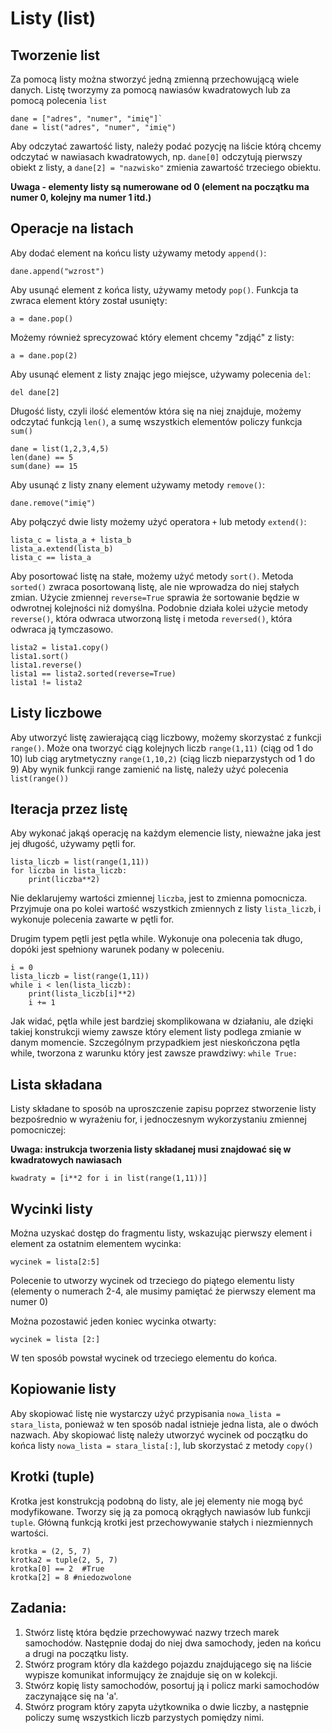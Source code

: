 # Listy (list)
## Tworzenie list
Za pomocą listy można stworzyć jedną zmienną przechowującą wiele danych. Listę tworzymy za pomocą nawiasów kwadratowych lub za pomocą polecenia `list`

```
dane = ["adres", "numer", "imię"]`
dane = list("adres", "numer", "imię")
```

Aby odczytać zawartość listy, należy podać pozycję na liście którą chcemy odczytać w nawiasach kwadratowych, np. `dane[0]` odczytują pierwszy obiekt z listy, a `dane[2] = "nazwisko"` zmienia zawartość trzeciego obiektu.
 
**Uwaga - elementy listy są numerowane od 0 (element na początku ma numer 0, kolejny ma numer 1 itd.)**
## Operacje na listach
Aby dodać element na końcu listy używamy metody `append()`:

`dane.append("wzrost")`

Aby usunąć element z końca listy, używamy metody `pop()`. Funkcja ta zwraca element który został usunięty:

`a = dane.pop()`

Możemy również sprecyzować który element chcemy "zdjąć" z listy:

`a = dane.pop(2)`

Aby usunąć element z listy znając jego miejsce, używamy polecenia `del`:

`del dane[2]`

Długość listy, czyli ilość elementów która się na niej znajduje, możemy odczytać funkcją `len()`, a sumę wszystkich elementów policzy funkcja `sum()`

```
dane = list(1,2,3,4,5)
len(dane) == 5
sum(dane) == 15
```

Aby usunąć z listy znany element używamy metody `remove()`:

`dane.remove("imię")`

Aby połączyć dwie listy możemy użyć operatora `+` lub metody `extend()`:

```
lista_c = lista_a + lista_b
lista_a.extend(lista_b)
lista_c == lista_a
```

Aby posortować listę na stałe, możemy użyć metody `sort()`. Metoda `sorted()` zwraca posortowaną listę, ale nie wprowadza do niej stałych zmian. Użycie zmiennej `reverse=True` sprawia że sortowanie będzie w odwrotnej kolejności niż domyślna. 
Podobnie działa kolei użycie metody `reverse()`, która odwraca utworzoną listę i metoda `reversed()`, która odwraca ją tymczasowo.

```
lista2 = lista1.copy()
lista1.sort()
lista1.reverse()
lista1 == lista2.sorted(reverse=True)
lista1 != lista2
```

## Listy liczbowe
Aby utworzyć listę zawierającą ciąg liczbowy, możemy skorzystać z funkcji `range()`. Może ona tworzyć ciąg kolejnych liczb `range(1,11)` (ciąg od 1 do 10) lub ciąg arytmetyczny `range(1,10,2)` (ciąg liczb nieparzystych od 1 do 9)
Aby wynik funkcji range zamienić na listę, należy użyć polecenia `list(range())`

## Iteracja przez listę
Aby wykonać jakąś operację na każdym elemencie listy, nieważne jaka jest jej długość, używamy pętli for.

```
lista_liczb = list(range(1,11))
for liczba in lista_liczb:
    print(liczba**2)
```
Nie deklarujemy wartości zmiennej `liczba`, jest to zmienna pomocnicza. Przyjmuje ona po kolei wartość wszystkich zmiennych z listy `lista_liczb`, i wykonuje polecenia zawarte w pętli for.

Drugim typem pętli jest pętla while. Wykonuje ona polecenia tak długo, dopóki jest spełniony warunek podany w poleceniu.

```
i = 0
lista_liczb = list(range(1,11))
while i < len(lista_liczb):
    print(lista_liczb[i]**2)
    i += 1
```

Jak widać, pętla while jest bardziej skomplikowana w działaniu, ale dzięki takiej konstrukcji wiemy zawsze który element listy podlega zmianie w danym momencie. Szczególnym przypadkiem jest nieskończona pętla while, tworzona z warunku który jest zawsze prawdziwy:
`while True:`

## Lista składana
Listy składane to sposób na uproszczenie zapisu poprzez stworzenie listy bezpośrednio w wyrażeniu for, i jednoczesnym wykorzystaniu zmiennej pomocniczej:

**Uwaga: instrukcja tworzenia listy składanej musi znajdować się w kwadratowych nawiasach**

``` 
kwadraty = [i**2 for i in list(range(1,11))]
```

## Wycinki listy
Można uzyskać dostęp do fragmentu listy, wskazując pierwszy element i element za ostatnim elementem wycinka:

``wycinek = lista[2:5]``

Polecenie to utworzy wycinek od trzeciego do piątego elementu listy (elementy o numerach 2-4, ale musimy pamiętać że pierwszy element ma numer 0)

Można pozostawić jeden koniec wycinka otwarty:

``wycinek = lista [2:]``

W ten sposób powstał wycinek od trzeciego elementu do końca.

## Kopiowanie listy
Aby skopiować listę nie wystarczy użyć przypisania `nowa_lista = stara_lista`, ponieważ w ten sposób nadal istnieje jedna lista, ale o dwóch nazwach. Aby skopiować listę należy utworzyć wycinek od początku do końca listy `nowa_lista = stara_lista[:]`, lub skorzystać z metody `copy()`

## Krotki (tuple)
Krotka jest konstrukcją podobną do listy, ale jej elementy nie mogą być modyfikowane. Tworzy się ją za pomocą okrągłych nawiasów lub funkcji `tuple`. Główną funkcją krotki jest przechowywanie stałych i niezmiennych wartości.

```
krotka = (2, 5, 7)
krotka2 = tuple(2, 5, 7)
krotka[0] == 2  #True
krotka[2] = 8 #niedozwolone
```
## Zadania:
1. Stwórz listę która będzie przechowywać nazwy trzech marek samochodów. Następnie dodaj do niej dwa samochody, jeden na końcu a drugi na początku listy.
2. Stwórz program który dla każdego pojazdu znajdującego się na liście wypisze komunikat informujący że znajduje się on w kolekcji.
3. Stwórz kopię listy samochodów, posortuj ją i policz marki samochodów zaczynające się na 'a'.
4. Stwórz program który zapyta użytkownika o dwie liczby, a następnie policzy sumę wszystkich liczb parzystych pomiędzy nimi.
